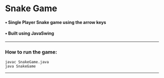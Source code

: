 # Snake Game

#### • Single Player Snake game using the arrow keys

#### • Built using JavaSwing

---

### How to run the game:

    javac SnakeGame.java
    java SnakeGame

----
